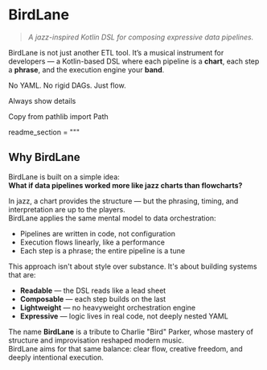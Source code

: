 # BirdLane

> *A jazz-inspired Kotlin DSL for composing expressive data pipelines.*

BirdLane is not just another ETL tool. It’s a musical instrument for developers — a Kotlin-based DSL where each pipeline is a **chart**, each step a **phrase**, and the execution engine your **band**.

No YAML. No rigid DAGs. Just flow.

Always show details

Copy
from pathlib import Path

readme_section = """
## Why BirdLane

BirdLane is built on a simple idea:  
**What if data pipelines worked more like jazz charts than flowcharts?**

In jazz, a chart provides the structure — but the phrasing, timing, and interpretation are up to the players.  
BirdLane applies the same mental model to data orchestration:

- Pipelines are written in code, not configuration
- Execution flows linearly, like a performance
- Each step is a phrase; the entire pipeline is a tune

This approach isn't about style over substance. It's about building systems that are:

- **Readable** — the DSL reads like a lead sheet
- **Composable** — each step builds on the last
- **Lightweight** — no heavyweight orchestration engine
- **Expressive** — logic lives in real code, not deeply nested YAML

The name **BirdLane** is a tribute to Charlie "Bird" Parker, whose mastery of structure and improvisation reshaped modern music.  
BirdLane aims for that same balance: clear flow, creative freedom, and deeply intentional execution.